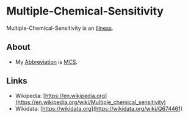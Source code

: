 # Multiple-Chemical-Sensitivity

Multiple-Chemical-Sensitivity is an [Illness](40800000.md).

## About

- My [Abbreviation](210000000.md) is [MCS](48000018.md).

## Links

- Wikipedia: [https://en.wikipedia.org](https://en.wikipedia.org/wiki/Multiple_chemical_sensitivity)
- Wikidata: [https://wikidata.org](https://wikidata.org/wiki/Q674461)

